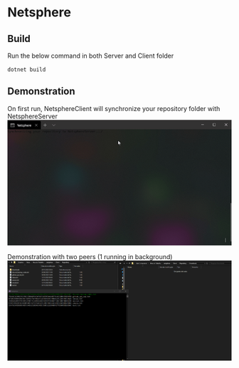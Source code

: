 # Netsphere

## Build
Run the below command in both Server and Client folder
```
dotnet build
```

## Demonstration

On first run, NetsphereClient will synchronize your repository folder with NetsphereServer
![Demonstration](Init.gif)

Demonstration with two peers (1 running in background)
![Demonstration](Demo.gif)
